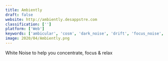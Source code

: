 ```yaml
---
title: Ambiently
draft: false 
website: http://ambiently.desappstre.com
classification: ['']
platform: ['Web']
keywords: ['ambicular', 'cosm', 'dark_noise', 'drift', 'focus_noise', 'muse', 'naturevirt', 'noise_app', 'noize.ml', 'rainy_mood', 'silenz', 'sleeping_time', 'soundore', 'virtocean', 'white_noise']
image: 2020/04/Ambiently.png
---
```

White Noise to help you concentrate, focus & relax